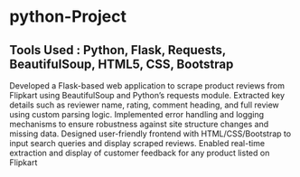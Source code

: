 # python-Project
## Tools Used : Python, Flask, Requests, BeautifulSoup, HTML5, CSS, Bootstrap
 <p>Developed a Flask-based web application to scrape product reviews from Flipkart using BeautifulSoup and
 Python’s requests module.
 Extracted key details such as reviewer name, rating, comment heading, and full review using custom parsing
 logic.
 Implemented error handling and logging mechanisms to ensure robustness against site structure changes and
 missing data.
 Designed user-friendly frontend with HTML/CSS/Bootstrap to input search queries and display scraped reviews.
 Enabled real-time extraction and display of customer feedback for any product listed on Flipkart</p>
